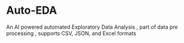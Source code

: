 # Auto-EDA
An AI powered automated Exploratory Data Analysis , part of data pre processing , supports CSV, JSON, and Excel formats 
